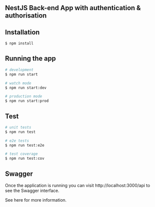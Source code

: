 ## NestJS Back-end App with authentication &amp; authorisation

## Installation

```bash
$ npm install
```

## Running the app

```bash
# development
$ npm run start

# watch mode
$ npm run start:dev

# production mode
$ npm run start:prod
```

## Test

```bash
# unit tests
$ npm run test

# e2e tests
$ npm run test:e2e

# test coverage
$ npm run test:cov
```

## Swagger
Once the application is running you can visit http://localhost:3000/api to see the Swagger interface.

See here for more information.
